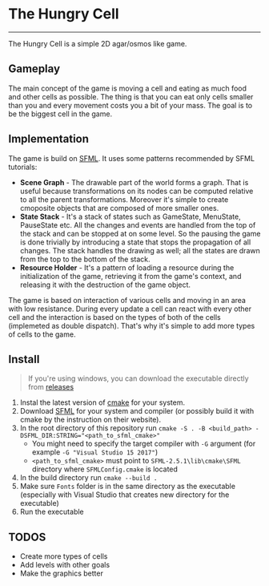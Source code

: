 # The Hungry Cell
---

The Hungry Cell is a simple 2D agar/osmos like game. 


## Gameplay
The main concept of the game is moving a cell and eating as much food and other cells as possible. The thing is that you can eat only cells smaller than you and every movement costs you a bit of your mass. The goal is to be the biggest cell in the game.

## Implementation
The game is build on [SFML](https://www.sfml-dev.org/). It uses some patterns recommended by SFML tutorials:

- __Scene Graph__ - The drawable part of the world forms a graph. That is useful because transformations on its nodes can be computed relative to all the parent transformations. Moreover it's simple to create cmoposite objects that are composed of more smaller ones.
- __State Stack__ - It's a stack of states such as GameState, MenuState, PauseState etc. All the changes and events are handled from the top of the stack and can be stopped at on some level. So the pausing the game is done trivially by introducing a state that stops the propagation of all changes. The stack handles the drawing as well; all the states are drawn from the top to the bottom of the stack.
- __Resource Holder__ - It's a pattern of loading a resource during the initialization of the game, retrieving it from the game's context, and releasing it with the destruction of the game object.

The game is based on interaction of various cells and moving in an area with low resistance. During every update a cell can react with every other cell and the interaction is based on the types of both of the cells (implemeted as double dispatch). That's why it's simple to add more types of cells to the game.

## Install
> If you're using windows, you can download the executable directly from [releases](https://github.com/DavidNepozitek/Cells/releases/)
1. Instal the latest version of [cmake](https://cmake.org/) for your system.
2. Download [SFML](https://www.sfml-dev.org/) for your system and compiler (or possibly build it with cmake by the instruction on their website). 
3. In the root directory of this repository run `cmake -S . -B <build_path> -DSFML_DIR:STRING="<path_to_sfml_cmake>"`
    - You might need to specify the target compiler with `-G` argument (for example `-G "Visual Studio 15 2017"`)
    - `<path_to_sfml_cmake>` must point to `SFML-2.5.1\lib\cmake\SFML` directory where `SFMLConfig.cmake` is located
4. In the build directory run `cmake --build .`
5. Make sure `Fonts` folder is in the same directory as the executable (especially with Visual Studio that creates new directory for the executable)
6. Run the executable

## TODOS
- Create more types of cells
- Add levels with other goals
- Make the graphics better

